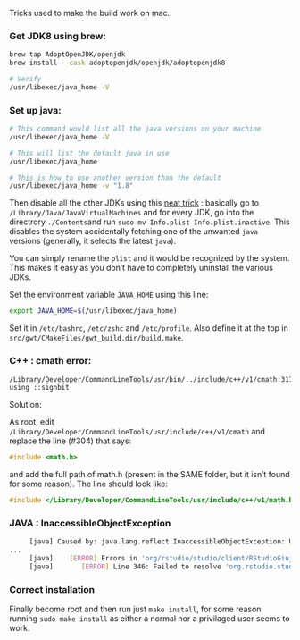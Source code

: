 Tricks used to make the build work on mac.



### Get JDK8 using brew:

```sh
brew tap AdoptOpenJDK/openjdk
brew install --cask adoptopenjdk/openjdk/adoptopenjdk8

# Verify
/usr/libexec/java_home -V
```

### Set up java:

```sh
# This command would list all the java versions on your machine
/usr/libexec/java_home -V

# This will list the default java in use
/usr/libexec/java_home

# This is how to use another version than the default
/usr/libexec/java_home -v "1.8"
```

Then disable all the other JDKs using this [neat trick](https://stackoverflow.com/a/44169445) : basically go to `/Library/Java/JavaVirtualMachines` and for every JDK, go into the directrory `./Contents`and  run `sudo mv Info.plist Info.plist.inactive`. This disables the system accidentally fetching one of the unwanted `java` versions (generally, it selects the latest `java`). 

You can simply rename the `plist` and it would be recognized by the system. This makes it easy as you don’t have to completely uninstall the various JDKs.

Set the environment variable `JAVA_HOME` using this line:

```sh
export JAVA_HOME=$(/usr/libexec/java_home)
```

Set it in `/etc/bashrc`, `/etc/zshc` and `/etc/profile`. Also define it at the top in `src/gwt/CMakeFiles/gwt_build.dir/build.make`.



### C++ : cmath error:

```sh
/Library/Developer/CommandLineTools/usr/bin/../include/c++/v1/cmath:317:9: error: no member named 'signbit' in the global namespace
using ::signbit
```

Solution:

As root, edit `/Library/Developer/CommandLineTools/usr/include/c++/v1/cmath` and replace the line (#304) that says:

```c++
#include <math.h>
```

and add the full path of math.h (present in the SAME folder, but it isn’t found for some reason). The line should look like:

```c++
#include </Library/Developer/CommandLineTools/usr/include/c++/v1/math.h>
```



### JAVA : InaccessibleObjectException

```sh
     [java] Caused by: java.lang.reflect.InaccessibleObjectException: Unable to make protected final java.lang.Class java.lang.ClassLoader.defineClass(java.lang.String,byte[],int,int,java.security.ProtectionDomain) throws java.lang.ClassFormatError accessible: module java.base does not "opens java.lang" to unnamed module @2eb231a6
...
     [java]    [ERROR] Errors in 'org/rstudio/studio/client/RStudioGinjector.java'
     [java]       [ERROR] Line 346: Failed to resolve 'org.rstudio.studio.client.RStudioGinjector' via deferred binding
```



### Correct installation

Finally become root and then run just `make install`, for some reason running `sudo make install` as either a normal nor a privilaged user seems to work.
